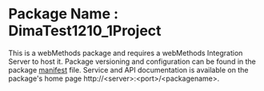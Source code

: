 # Package Name : DimaTest1210_1Project
This is a webMethods package and requires a webMethods Integration Server to host it. Package versioning and configuration can be found in the package [manifest](./DimaTest1210_1Project/manifest.v3) file. Service and API documentation is available on the package's home page http://&lt;server&gt;:&lt;port&gt;/&lt;packagename>.